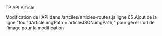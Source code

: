 TP API Article

Modification de l'API dans /artciles/articles-routes.js ligne 65
Ajout de la ligne "foundArticle.imgPath = articleJSON.imgPath;" pour gérer l'url de l'image pour la modification
